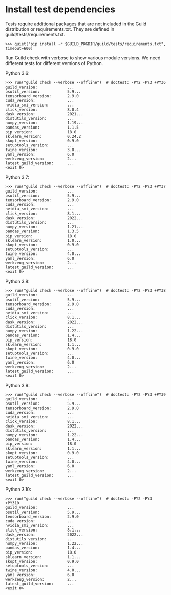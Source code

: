 # Install test dependencies

Tests require additional packages that are not included in the Guild
distribution or requirements.txt. They are defined in
guild/tests/requirements.txt.

    >>> quiet("pip install -r $GUILD_PKGDIR/guild/tests/requirements.txt", timeout=600)

Run Guild check with verbose to show various module versions. We need
different tests for different versions of Python.

Python 3.6:

    >>> run("guild check --verbose --offline")  # doctest: -PY2 -PY3 +PY36
    guild_version:             ...
    psutil_version:            5.9...
    tensorboard_version:       2.9.0
    cuda_version:              ...
    nvidia_smi_version:        ...
    click_version:             8.0.4
    dask_version:              2021...
    distutils_version:         ...
    numpy_version:             1.19...
    pandas_version:            1.1.5
    pip_version:               18.0
    sklearn_version:           0.24.2
    skopt_version:             0.9.0
    setuptools_version:        ...
    twine_version:             3.8...
    yaml_version:              6.0
    werkzeug_version:          2...
    latest_guild_version:      ...
    <exit 0>

Python 3.7:

    >>> run("guild check --verbose --offline")  # doctest: -PY2 -PY3 +PY37
    guild_version:             ...
    psutil_version:            5.9...
    tensorboard_version:       2.9.0
    cuda_version:              ...
    nvidia_smi_version:        ...
    click_version:             8.1...
    dask_version:              2022...
    distutils_version:         ...
    numpy_version:             1.21...
    pandas_version:            1.3.5
    pip_version:               18.0
    sklearn_version:           1.0...
    skopt_version:             0.9.0
    setuptools_version:        ...
    twine_version:             4.0...
    yaml_version:              6.0
    werkzeug_version:          2...
    latest_guild_version:      ...
    <exit 0>

Python 3.8:

    >>> run("guild check --verbose --offline")  # doctest: -PY2 -PY3 +PY38
    guild_version:             ...
    psutil_version:            5.9...
    tensorboard_version:       2.9.0
    cuda_version:              ...
    nvidia_smi_version:        ...
    click_version:             8.1...
    dask_version:              2022...
    distutils_version:         ...
    numpy_version:             1.22...
    pandas_version:            1.4...
    pip_version:               18.0
    sklearn_version:           1.1...
    skopt_version:             0.9.0
    setuptools_version:        ...
    twine_version:             4.0...
    yaml_version:              6.0
    werkzeug_version:          2...
    latest_guild_version:      ...
    <exit 0>

Python 3.9:

    >>> run("guild check --verbose --offline")  # doctest: -PY2 -PY3 +PY39
    guild_version:             ...
    psutil_version:            5.9...
    tensorboard_version:       2.9.0
    cuda_version:              ...
    nvidia_smi_version:        ...
    click_version:             8.1...
    dask_version:              2022...
    distutils_version:         ...
    numpy_version:             1.22...
    pandas_version:            1.4...
    pip_version:               18.0
    sklearn_version:           1.1...
    skopt_version:             0.9.0
    setuptools_version:        ...
    twine_version:             4.0...
    yaml_version:              6.0
    werkzeug_version:          2...
    latest_guild_version:      ...
    <exit 0>

Python 3.10:

    >>> run("guild check --verbose --offline")  # doctest: -PY2 -PY3 +PY310
    guild_version:             ...
    psutil_version:            5.9...
    tensorboard_version:       2.9.0
    cuda_version:              ...
    nvidia_smi_version:        ...
    click_version:             8.1...
    dask_version:              2022...
    distutils_version:         ...
    numpy_version:             1.22...
    pandas_version:            1.4...
    pip_version:               18.0
    sklearn_version:           1.1...
    skopt_version:             0.9.0
    setuptools_version:        ...
    twine_version:             4.0...
    yaml_version:              6.0
    werkzeug_version:          2...
    latest_guild_version:      ...
    <exit 0>
